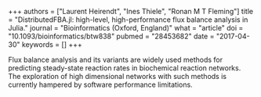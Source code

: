 +++
authors = ["Laurent Heirendt", "Ines Thiele", "Ronan M T Fleming"]
title = "DistributedFBA.jl: high-level, high-performance flux balance analysis in Julia."
journal = "Bioinformatics (Oxford, England)"
what = "article"
doi = "10.1093/bioinformatics/btw838"
pubmed = "28453682"
date = "2017-04-30"
keywords = []
+++

Flux balance analysis and its variants are widely used methods for predicting steady-state reaction rates in biochemical reaction networks. The exploration of high dimensional networks with such methods is currently hampered by software performance limitations.